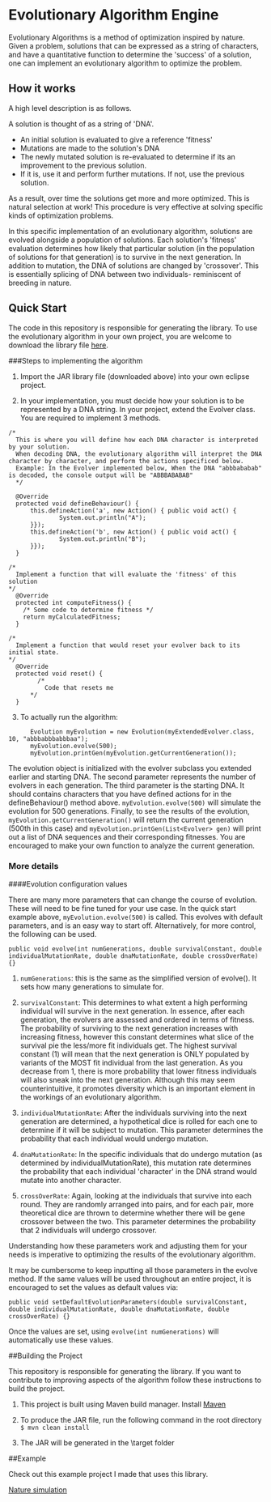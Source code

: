 # Evolutionary Algorithm Engine

Evolutionary Algorithms is a method of optimization inspired by nature. Given a problem, solutions that can be expressed as a string of characters, and have a quantitative function to determine the 'success' of a solution, one can implement an evolutionary algorithm to optimize the problem.

## How it works

A high level description is as follows.

A solution is thought of as a string of 'DNA'.

- An initial solution is evaluated to give a reference 'fitness'
- Mutations are made to the solution's DNA
- The newly mutated solution is re-evaluated to determine if its an improvement to the previous solution.
- If it is, use it and perform further mutations. If not, use the previous solution.

As a result, over time the solutions get more and more optimized. This is natural selection at work! This procedure is very effective at solving specific kinds of optimization problems.

In this specific implementation of an evolutionary algorithm, solutions are evolved alongside a population of solutions. Each solution's 'fitness' evaluation determines how likely that particular solution (in the population of solutions for that generation) is to survive in the next generation. In addition to mutation, the DNA of solutions are changed by 'crossover'. This is essentially splicing of DNA between two individuals- reminiscent of breeding in nature.

## Quick Start

The code in this repository is responsible for generating the library. To use the evolutionary algorithm in your own project, you are welcome to download the library file [here](https://github.com/akyriazis/evolutionary-algorithm/releases/download/1.0.0/evolutionary-algorithm-1.0.0.jar).

###Steps to implementing the algorithm

1. Import the JAR library file (downloaded above) into your own eclipse project.

2. In your implementation, you must decide how your solution is to be represented by a DNA string. In your project, extend the Evolver class. You are required to implement 3 methods.

  ```
  /*
    This is where you will define how each DNA character is interpreted by your solution.
    When decoding DNA, the evolutionary algorithm will interpret the DNA character by character, and perform the actions specificed below.
    Example: In the Evolver implemented below, When the DNA "abbbababab" is decoded, the console output will be "ABBBABABAB"
	*/
	
	@Override
	protected void defineBehaviour() {
		this.defineAction('a', new Action() { public void act() {
				System.out.println("A");
		}});
		this.defineAction('b', new Action() { public void act() {
				System.out.println("B");
		}});
	}
  ```
  ```
  /*
    Implement a function that will evaluate the 'fitness' of this solution
  */
	@Override
	protected int computeFitness() {
      /* Some code to determine fitness */
      return myCalculatedFitness;
	}
  ```
  ```
  /*
    Implement a function that would reset your evolver back to its initial state.
  */
	@Override
	protected void reset() {
		  /*
		    Code that resets me
	    */
	}
  ```
3. To actually run the algorithm:

  ```
		Evolution myEvolution = new Evolution(myExtendedEvolver.class, 10, "abbbabbbabbbaa");
		myEvolution.evolve(500);
		myEvolution.printGen(myEvolution.getCurrentGeneration());		
  ```

  The evolution object is initialized with the evolver subclass you extended earlier and starting DNA. The second parameter represents the number of evolvers in each generation. The third parameter is the starting DNA. It should contains characters that you have defined actions for in the defineBehaviour() method above.
  `myEvolution.evolve(500)` will simulate the evolution for 500 generations.
  Finally, to see the results of the evolution, `myEvolution.getCurrentGeneration()` will return the current generation (500th in this case) and `myEvolution.printGen(List<Evolver> gen)` will print out a list of DNA sequences and their corresponding fitnesses. You are encouraged to make your own function to analyze the current generation. 

### More details

####Evolution configuration values

There are many more parameters that can change the course of evolution. These will need to be fine tuned for your use case. In the quick start example above, `myEvolution.evolve(500)` is called. This evolves with default parameters, and is an easy way to start off. Alternatively, for more control, the following can be used.

```	public void evolve(int numGenerations, double survivalConstant, double individualMutationRate, double dnaMutationRate, double crossOverRate) {} ```

1. `numGenerations`: this is the same as the simplified version of evolve(). It sets how many generations to simulate for.

2. `survivalConstant`: This determines to what extent a high performing individual will survive in the next generation. In essence, after each generation, the evolvers are assessed and ordered in terms of fitness. The probability of surviving to the next generation increases with increasing fitness, however this constant determines what slice of the survival pie the less/more fit individuals get. The highest survival constant (1) will mean that the next generation is ONLY populated by variants of the MOST fit individual from the last generation. As you decrease from 1, there is more probability that lower fitness individuals will also sneak into the next generation. Although this may seem counterintuitive, it promotes diversity which is an important element in the workings of an evolutionary algorithm.

3. `individualMutationRate`: After the individuals surviving into the next generation are determined, a hypothetical dice is rolled for each one to determine if it will be subject to mutation. This parameter determines the probability that each individual would undergo mutation.

4. `dnaMutationRate`: In the specific individuals that do undergo mutation (as determined by individualMutationRate), this mutation rate determines the probability that each individual 'character' in the DNA strand would mutate into another character.

5. `crossOverRate`: Again, looking at the individuals that survive into each round. They are randomly arranged into pairs, and for each pair, more theoretical dice are thrown to determine whether there will be gene crossover between the two. This parameter determines the probability that 2 individuals will undergo crossover. 

Understanding how these parameters work and adjusting them for your needs is imperative to optimizing the results of the evolutionary algorithm.

It may be cumbersome to keep inputting all those parameters in the evolve method. If the same values will be used throughout an entire project, it is encouraged to set the values as default values via:

```	public void setDefaultEvolutionParameters(double survivalConstant, double individualMutationRate, double dnaMutationRate, double crossOverRate) {} ```

Once the values are set, using `evolve(int numGenerations)` will automatically use these values.

##Building the Project

This repository is responsible for generating the library. If you want to contribute to improving aspects of the algorithm follow these instructions to build the project.

1. This project is built using Maven build manager. Install <a href="https://maven.apache.org/index.html">Maven</a>

2. To produce the JAR file, run the following command in the root directory
  ```$ mvn clean install```

3. The JAR will be generated in the \target folder

##Example

Check out this example project I made that uses this library.

[Nature simulation](https://github.com/akyriazis/nature-simulation)
